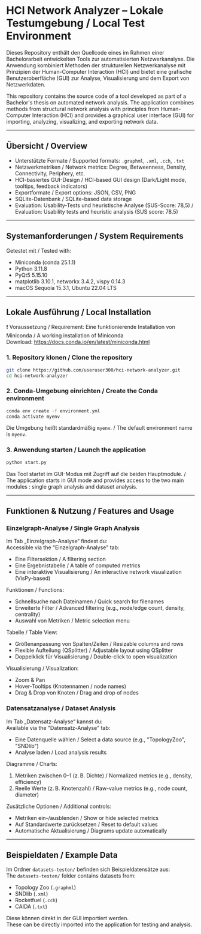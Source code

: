 # HCI Network Analyzer – Lokale Testumgebung / Local Test Environment

Dieses Repository enthält den Quellcode eines im Rahmen einer Bachelorarbeit entwickelten Tools zur automatisierten Netzwerkanalyse. Die Anwendung kombiniert Methoden der strukturellen Netzwerkanalyse mit Prinzipien der Human-Computer Interaction (HCI) und bietet eine grafische Benutzeroberfläche (GUI) zur Analyse, Visualisierung und dem Export von Netzwerkdaten.

This repository contains the source code of a tool developed as part of a Bachelor's thesis on automated network analysis. The application combines methods from structural network analysis with principles from Human-Computer Interaction (HCI) and provides a graphical user interface (GUI) for importing, analyzing, visualizing, and exporting network data.

---

## Übersicht / Overview

- Unterstützte Formate / Supported formats: `.graphml`, `.xml`, `.cch`, `.txt`
- Netzwerkmetriken / Network metrics: Degree, Betweenness, Density, Connectivity, Periphery, etc.
- HCI-basiertes GUI-Design / HCI-based GUI design (Dark/Light mode, tooltips, feedback indicators)
- Exportformate / Export options: JSON, CSV, PNG
- SQLite-Datenbank / SQLite-based data storage
- Evaluation: Usability-Tests und heuristische Analyse (SUS-Score: 78,5) / Evaluation: Usability tests and heuristic analysis (SUS score: 78.5)

---

## Systemanforderungen / System Requirements

Getestet mit / Tested with:

- Miniconda (conda 25.1.1)
- Python 3.11.8
- PyQt5 5.15.10
- matplotlib 3.10.1, networkx 3.4.2, vispy 0.14.3
- macOS Sequoia 15.3.1, Ubuntu 22.04 LTS

---

## Lokale Ausführung / Local Installation

❗ Voraussetzung / Requirement: Eine funktionierende Installation von Miniconda / A working installation of Miniconda  
Download: https://docs.conda.io/en/latest/miniconda.html

### 1. Repository klonen / Clone the repository

```bash
git clone https://github.com/useruser300/hci-network-analyzer.git
cd hci-network-analyzer
```

### 2. Conda-Umgebung einrichten / Create the Conda environment

```bash
conda env create -f environment.yml
conda activate myenv
```

Die Umgebung heißt standardmäßig `myenv`. / The default environment name is `myenv`.

### 3. Anwendung starten / Launch the application

```bash
python start.py
```

Das Tool startet im GUI-Modus mit Zugriff auf die beiden Hauptmodule. / The application starts in GUI mode and provides access to the two main modules : single graph analysis and dataset analysis.


---

## Funktionen & Nutzung / Features and Usage

### Einzelgraph-Analyse / Single Graph Analysis

Im Tab „Einzelgraph-Analyse“ findest du:  
Accessible via the "Einzelgraph-Analyse" tab:

- Eine Filtersektion / A filtering section
- Eine Ergebnistabelle / A table of computed metrics
- Eine interaktive Visualisierung / An interactive network visualization (VisPy-based)

Funktionen / Functions:

- Schnellsuche nach Dateinamen / Quick search for filenames
- Erweiterte Filter / Advanced filtering (e.g., node/edge count, density, centrality)
- Auswahl von Metriken / Metric selection menu

Tabelle / Table View:

- Größenanpassung von Spalten/Zeilen / Resizable columns and rows
- Flexible Aufteilung (QSplitter) / Adjustable layout using QSplitter
- Doppelklick für Visualisierung / Double-click to open visualization

Visualisierung / Visualization:

- Zoom & Pan
- Hover-Tooltips (Knotennamen / node names)
- Drag & Drop von Knoten / Drag and drop of nodes

### Datensatzanalyse / Dataset Analysis

Im Tab „Datensatz-Analyse“ kannst du:  
Available via the "Datensatz-Analyse" tab:

- Eine Datenquelle wählen / Select a data source (e.g., "TopologyZoo", "SNDlib")
- Analyse laden / Load analysis results

Diagramme / Charts:

1. Metriken zwischen 0–1 (z. B. Dichte) / Normalized metrics (e.g., density, efficiency)
2. Reelle Werte (z. B. Knotenzahl) / Raw-value metrics (e.g., node count, diameter)

Zusätzliche Optionen / Additional controls:

- Metriken ein-/ausblenden / Show or hide selected metrics
- Auf Standardwerte zurücksetzen / Reset to default values
- Automatische Aktualisierung / Diagrams update automatically

---

## Beispieldaten / Example Data

Im Ordner `datasets-testen/` befinden sich Beispieldatensätze aus:  
The `datasets-testen/` folder contains datasets from:

- Topology Zoo (`.graphml`)
- SNDlib (`.xml`)
- Rocketfuel (`.cch`)
- CAIDA (`.txt`)

Diese können direkt in der GUI importiert werden.  
These can be directly imported into the application for testing and analysis.
